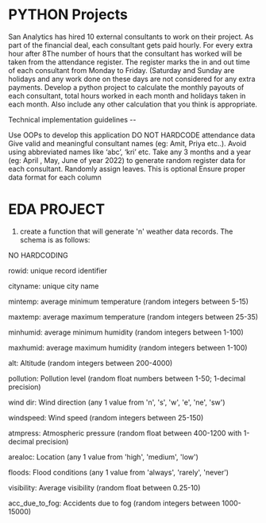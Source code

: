 # PYTHON Projects

San Analytics has hired 10 external consultants to work on their project. As part of the financial deal, each consultant gets paid hourly. For every extra hour after 8The number of hours that the consultant has worked will be taken from the attendance register. The register marks the in and out time of each consultant from Monday to Friday. (Saturday and Sunday are holidays and any work done on these days are not considered for any extra payments.
Develop a python project to calculate the monthly payouts of each consultant, total hours worked in each month and holidays taken in each month. Also include any other calculation that you think is appropriate.

Technical implementation guidelines --

Use OOPs to develop this application
DO NOT HARDCODE attendance data
Give valid and meaningful consultant names (eg: Amit, Priya etc..). Avoid using abbreviated names like ‘abc’, ‘kri’ etc.
Take any 3 months and a year (eg: April , May, June of year 2022) to generate random register data for each consultant.
Randomly assign leaves. This is optional
Ensure proper data format for each column


# EDA PROJECT

1) create a function that will generate 'n' weather data records. The schema is as follows:

NO HARDCODING

rowid: unique record identifier

cityname: unique city name

mintemp: average minimum temperature (random integers between 5-15)

maxtemp: average maximum temperature (random integers between 25-35)

minhumid: average minimum humidity (random integers between 1-100)

maxhumid: average maximum humidity (random integers between 1-100)

alt: Altitude (random integers between 200-4000)

pollution: Pollution level (random float numbers between 1-50; 1-decimal precision)

wind dir: Wind direction (any 1 value from 'n', 's', 'w', 'e', 'ne', 'sw')

windspeed: Wind speed (random integers between 25-150)

atmpress: Atmospheric pressure (random float between 400-1200 with 1-decimal precision)

arealoc: Location (any 1 value from 'high', 'medium', 'low')

floods: Flood conditions (any 1 value from 'always', 'rarely', 'never')

visibility: Average visibility (random float between 0.25-10)

acc_due_to_fog: Accidents due to fog (random integers between 1000-15000)
